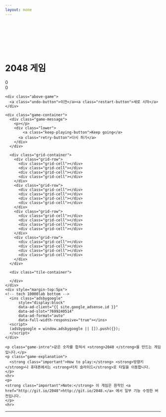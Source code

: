 ```yaml
---
layout: none
---
```


<html>
<head>
  <meta charset="utf-8">
  <title>2048 게임</title>

  <link href="style/main.css" rel="stylesheet" type="text/css">
  <link rel="shortcut icon" href="favicon.ico">
  <link rel="apple-touch-icon" href="meta/apple-touch-icon.png">
  <link rel="apple-touch-startup-image" href="meta/apple-touch-startup-image-640x1096.png" media="(device-width: 320px) and (device-height: 568px) and (-webkit-device-pixel-ratio: 2)"> <!-- iPhone 5+ -->
  <link rel="apple-touch-startup-image" href="meta/apple-touch-startup-image-640x920.png"  media="(device-width: 320px) and (device-height: 480px) and (-webkit-device-pixel-ratio: 2)"> <!-- iPhone, retina -->
  <meta name="apple-mobile-web-app-capable" content="yes">
  <meta name="apple-mobile-web-app-status-bar-style" content="black">

  <meta name="HandheldFriendly" content="True">
  <meta name="MobileOptimized" content="320">
  <meta name="viewport" content="width=device-width, target-densitydpi=160dpi, initial-scale=1.0, maximum-scale=1, user-scalable=no, minimal-ui">
  <!-- Global site tag (gtag.js) - Google Analytics -->
	<script async src="https://www.googletagmanager.com/gtag/js?id=UA-116688137-2"></script>
	<script>
		window.dataLayer = window.dataLayer || [];
		function gtag(){dataLayer.push(arguments);}
		gtag('js', new Date());

		gtag('config', 'UA-116688137-2');
	</script>
  <script async src="//pagead2.googlesyndication.com/pagead/js/adsbygoogle.js"></script>
</head>
<body>
  <div class="container">
    <!-- blog.tinkhub.com Fixed Size -->
    <div style="margin-bottom:8px">
      <ins class="adsbygoogle"
          style="display:inline-block;width:480px;height:90px"
          data-ad-client="{{ site.google_adsense.id }}"
          data-ad-slot="5205544350"></ins>
      <script>
      (adsbygoogle = window.adsbygoogle || []).push({});
      </script>
    </div>
    <div class="heading">
      <h1 class="title">2048 게임</h1>
      <div class="scores-container">
        <div class="score-container">0</div>
        <div class="best-container">0</div>
      </div>
    </div>

    <div class="above-game">
      <a class="undo-button">이전</a><a class="restart-button">새로 시작</a>
    </div>

    <div class="game-container">
      <div class="game-message">
        <p></p>
        <div class="lower">
	        <a class="keep-playing-button">Keep going</a>
          <a class="retry-button">다시 하기</a>
        </div>
      </div>

      <div class="grid-container">
        <div class="grid-row">
          <div class="grid-cell"></div>
          <div class="grid-cell"></div>
          <div class="grid-cell"></div>
          <div class="grid-cell"></div>
        </div>
        <div class="grid-row">
          <div class="grid-cell"></div>
          <div class="grid-cell"></div>
          <div class="grid-cell"></div>
          <div class="grid-cell"></div>
        </div>
        <div class="grid-row">
          <div class="grid-cell"></div>
          <div class="grid-cell"></div>
          <div class="grid-cell"></div>
          <div class="grid-cell"></div>
        </div>
        <div class="grid-row">
          <div class="grid-cell"></div>
          <div class="grid-cell"></div>
          <div class="grid-cell"></div>
          <div class="grid-cell"></div>
        </div>
      </div>

      <div class="tile-container">

      </div>
    </div>
    <div style="margin-top:5px">
    <!-- tech 10000lab bottom -->
      <ins class="adsbygoogle"
          style="display:block"
          data-ad-client="{{ site.google_adsense.id }}"
          data-ad-slot="7699240514"
          data-ad-format="auto"
          data-full-width-responsive="true"></ins>
      <script>
      (adsbygoogle = window.adsbygoogle || []).push({});
      </script>
    </div>

    <p class="game-intro">같은 숫자를 합쳐서 <strong>2048 </strong>을 만드는 게임입니다.</p>
    <p class="game-explanation">
      <strong class="important">How to play:</strong> <strong>방향키</strong>나 휴대폰에서는 <strong>터치 슬라이드</strong>로 타일을 이동합니다.
    </p>
    <hr>
    <p>
    <strong class="important">Note:</strong> 이 게임은 원작인 <a href="http://git.io/2048">http://git.io/2048.</a> 에서 일부 기능 수정한 버전입니다.
    </p>
    <hr>
    
  </div>

  <script src="js/bind_polyfill.js"></script>
  <script src="js/classlist_polyfill.js"></script>
  <script src="js/animframe_polyfill.js"></script>
  <script src="js/keyboard_input_manager.js"></script>
  <script src="js/html_actuator.js"></script>
  <script src="js/grid.js"></script>
  <script src="js/tile.js"></script>
  <script src="js/local_storage_manager.js"></script>
  <script src="js/game_manager.js"></script>
  <script src="js/application.js"></script>
</body>
</html>

---